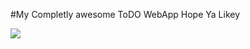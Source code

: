 #My Completly awesome ToDO WebApp Hope Ya Likey
<br />

<img src="https://david-dm.org/DarkFoxh4ck3r/toDoWebApp.svg">
